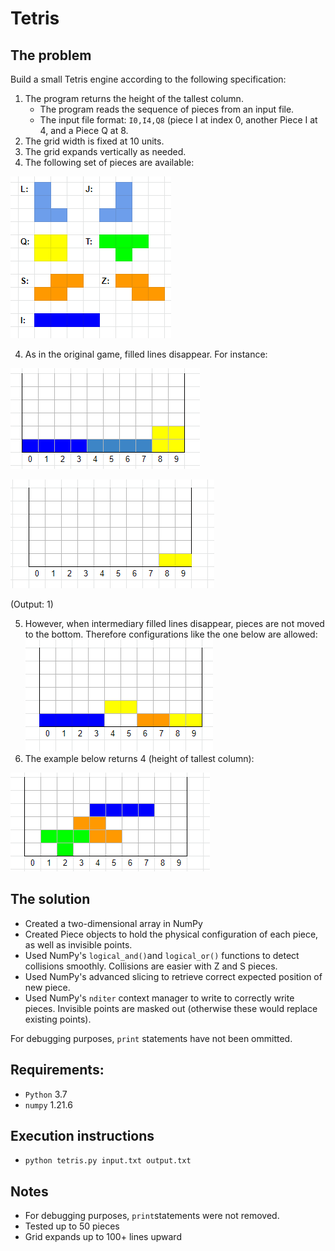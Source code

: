 # Tetris

## The problem

Build a small Tetris engine according to the following specification:
1. The program returns the height of the tallest column.
   - The program reads the sequence of pieces from an input file.
   - The input file format: `I0,I4,Q8` (piece I at index 0, another Piece I at 4, and a Piece Q at 8.
2. The grid width is fixed at 10 units.
3. The grid expands vertically as needed.
4. The following set of pieces are available:

![](img/pieces.png)

4. As in the original game, filled lines disappear. For instance:

![](img/filled_line_1.png)

![](img/filled_line_2.png)

(Output: 1)

5. However, when intermediary filled lines disappear, pieces are not moved to the bottom. Therefore  configurations like the one below are allowed: 
![](img/no_middle_drops.png)
6. The example below returns 4 (height of tallest column):

![](img/stacked_4.png)

## The solution

- Created a two-dimensional array in NumPy
- Created Piece objects to hold the physical configuration of each piece, as well as invisible points.
- Used NumPy's `logical_and()`and `logical_or()` functions to detect collisions smoothly. Collisions are easier with Z and S pieces.
- Used NumPy's advanced slicing to retrieve correct expected position of new piece.
- Used NumPy's `nditer` context manager to write to correctly write pieces. Invisible points are masked out (otherwise these would replace existing points).

For debugging purposes, `print` statements have not been ommitted.

## Requirements:
- `Python` 3.7
- `numpy` 1.21.6

## Execution instructions
- `python tetris.py input.txt output.txt`

## Notes
- For debugging purposes, `print`statements were not removed.
- Tested up to 50 pieces
- Grid expands up to 100+ lines upward